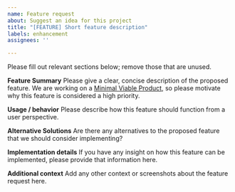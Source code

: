 ```yaml
---
name: Feature request
about: Suggest an idea for this project
title: "[FEATURE] Short feature description"
labels: enhancement
assignees: ''

---
```


Please fill out relevant sections below; remove those that are unused.

**Feature Summary**
Please give a clear, concise description of the proposed feature.  We are working on a [Minimal Viable Product](https://en.wikipedia.org/wiki/Minimum_viable_product), so please motivate why this feature is considered a high priority.

**Usage / behavior**
Please describe how this feature should function from a user perspective.

**Alternative Solutions**
Are there any alternatives to the proposed feature that we should consider implementing?

**Implementation details**
If you have any insight on how this feature can be implemented, please provide that information here. 

**Additional context**
Add any other context or screenshots about the feature request here.
